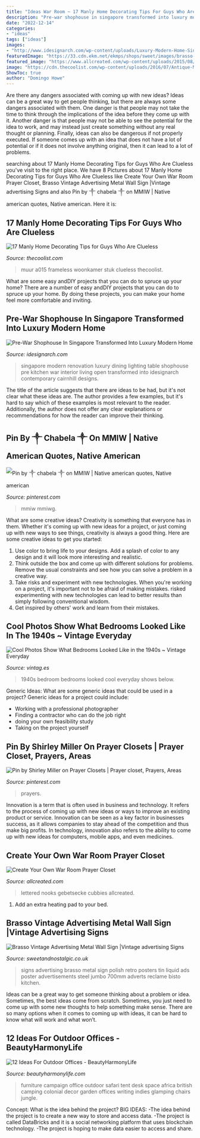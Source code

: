```yaml
---
title: "Ideas War Room ~ 17 Manly Home Decorating Tips For Guys Who Are Clueless"
description: "Pre-war shophouse in singapore transformed into luxury modern home"
date: "2022-12-14"
categories:
- "ideas"
tags: ["ideas"]
images:
- "http://www.idesignarch.com/wp-content/uploads/Luxury-Modern-Home-Singapore_5.jpg"
featuredImage: "https://33.cdn.ekm.net/ekmps/shops/sweet/images/brasso-vintage-advertising-metal-wall-sign-4-sizes--sign-size-jumbo-500mm-x-700mm-1724-p.jpg?v=522021-145134"
featured_image: "https://www.allcreated.com/wp-content/uploads/2015/08/Screen-Shot-2015-08-31-at-2.50.39-PM-198x300.png"
image: "https://cdn.thecoolist.com/wp-content/uploads/2016/07/Antique-Map-home-decorating-tips-for-men-960x960.jpg"
ShowToc: true
author: "Domingo Howe"
---
```



Are there any dangers associated with coming up with new ideas?
Ideas can be a great way to get people thinking, but there are always some dangers associated with them. One danger is that people may not take the time to think through the implications of the idea before they come up with it. Another danger is that people may not be able to see the potential for the idea to work, and may instead just create something without any real thought or planning. Finally, ideas can also be dangerous if not properly executed. If someone comes up with an idea that does not have a lot of potential or if it does not involve anything original, then it can lead to a lot of problems.

	

		
searching about 17 Manly Home Decorating Tips for Guys Who Are Clueless you've visit to the right place. We have 8 Pictures about 17 Manly Home Decorating Tips for Guys Who Are Clueless like Create Your Own War Room Prayer Closet, Brasso Vintage Advertising Metal Wall Sign |Vintage advertising Signs and also Pin by ༒ chabela ༒ on MMIW | Native american quotes, Native american. Here it is:
		
    
## 17 Manly Home Decorating Tips For Guys Who Are Clueless

<img loading=lazy src="https://cdn.thecoolist.com/wp-content/uploads/2016/07/Antique-Map-home-decorating-tips-for-men-960x960.jpg" onerror="this.onerror=null;this.src='https://tse2.mm.bing.net/th?id=OIP.ynhweifj2NUti_cCR_PIZQHaHa&amp;pid=15.1';" alt="17 Manly Home Decorating Tips for Guys Who Are Clueless">

_Source: thecoolist.com_

>muur a015 frameless woonkamer stuk clueless thecoolist. 

	

What are some easy andDIY projects that you can do to spruce up your home?
There are a number of easy andDIY projects that you can do to spruce up your home. By doing these projects, you can make your home feel more comfortable and inviting.

    
## Pre-War Shophouse In Singapore Transformed Into Luxury Modern Home

<img loading=lazy src="http://www.idesignarch.com/wp-content/uploads/Luxury-Modern-Home-Singapore_5.jpg" onerror="this.onerror=null;this.src='https://tse2.mm.bing.net/th?id=OIP._UgdpVnWsWxG-O0sIqSmZQHaE7&amp;pid=15.1';" alt="Pre-War Shophouse In Singapore Transformed Into Luxury Modern Home">

_Source: idesignarch.com_

>singapore modern renovation luxury dining lighting table shophouse pre kitchen war interior living open transformed into idesignarch contemporary cairnhill designs. 

	

The title of the article suggests that there are ideas to be had, but it's not clear what these ideas are. The author provides a few examples, but it's hard to say which of these examples is most relevant to the reader. Additionally, the author does not offer any clear explanations or recommendations for how the reader can improve their thinking.

    
## Pin By ༒ Chabela ༒ On MMIW | Native American Quotes, Native American

<img loading=lazy src="https://i.pinimg.com/736x/3b/5a/ff/3b5aff1c6a093f8ffe3d1256919aa8c0.jpg" onerror="this.onerror=null;this.src='https://tse3.mm.bing.net/th?id=OIP.Rgdv0412-iPzXsGfTbYGZAHaHU&amp;pid=15.1';" alt="Pin by ༒ chabela ༒ on MMIW | Native american quotes, Native american">

_Source: pinterest.com_

>mmiw mmiwg. 

	

What are some creative ideas?
Creativity is something that everyone has in them. Whether it's coming up with new ideas for a project, or just coming up with new ways to see things, creativity is always a good thing. Here are some creative ideas to get you started: 
1) Use color to bring life to your designs. Add a splash of color to any design and it will look more interesting and realistic. 
2) Think outside the box and come up with different solutions for problems. Remove the usual constraints and see how you can solve a problem in a creative way. 
3) Take risks and experiment with new technologies. When you're working on a project, it's important not to be afraid of making mistakes. risked experimenting with new technologies can lead to better results than simply following conventional wisdom. 
4) Get inspired by others' work and learn from their mistakes.

    
## Cool Photos Show What Bedrooms Looked Like In The 1940s ~ Vintage Everyday

<img loading=lazy src="https://1.bp.blogspot.com/-3Nj4C9wC1fg/X1bXwOubr5I/AAAAAAACics/CwbaZnxymBUvwcLgQPGoC6DUEwFCsTVqACLcBGAsYHQ/s640/1940s-bedroom-11.jpg" onerror="this.onerror=null;this.src='https://tse4.mm.bing.net/th?id=OIP.GheSP7RVh9zgzF98qpbWJAHaFO&amp;pid=15.1';" alt="Cool Photos Show What Bedrooms Looked Like in the 1940s ~ Vintage Everyday">

_Source: vintag.es_

>1940s bedroom bedrooms looked cool everyday shows below. 

	

Generic Ideas: What are some generic ideas that could be used in a project?
Generic ideas for a project could include: 
- Working with a professional photographer 
- Finding a contractor who can do the job right 
- doing your own feasibility study 
- Taking on the project yourself

    
## Pin By Shirley Miller On Prayer Closets | Prayer Closet, Prayers, Areas

<img loading=lazy src="https://i.pinimg.com/originals/37/d0/4f/37d04f08be93f4361e4873cdb404e3e9.jpg" onerror="this.onerror=null;this.src='https://tse1.mm.bing.net/th?id=OIP.wN6WOuSwfBbSvoWVXUoJrwHaJ4&amp;pid=15.1';" alt="Pin by Shirley Miller on Prayer Closets | Prayer closet, Prayers, Areas">

_Source: pinterest.com_

>prayers. 

	

Innovation is a term that is often used in business and technology. It refers to the process of coming up with new ideas or ways to improve an existing product or service. Innovation can be seen as a key factor in businesses success, as it allows companies to stay ahead of the competition and thus make big profits. In technology, innovation also refers to the ability to come up with new ideas for computers, mobile apps, and even medicines.

    
## Create Your Own War Room Prayer Closet

<img loading=lazy src="https://www.allcreated.com/wp-content/uploads/2015/08/Screen-Shot-2015-08-31-at-2.50.39-PM-198x300.png" onerror="this.onerror=null;this.src='https://tse3.mm.bing.net/th?id=OIP.ZAInGakGig9MeYPtKMKqoAAAAA&amp;pid=15.1';" alt="Create Your Own War Room Prayer Closet">

_Source: allcreated.com_

>lettered nooks gebetsecke cubbies allcreated. 

	

1. Add an extra heating pad to your bed.

    
## Brasso Vintage Advertising Metal Wall Sign |Vintage Advertising Signs

<img loading=lazy src="https://33.cdn.ekm.net/ekmps/shops/sweet/images/brasso-vintage-advertising-metal-wall-sign-4-sizes--sign-size-jumbo-500mm-x-700mm-1724-p.jpg?v=522021-145134" onerror="this.onerror=null;this.src='https://tse3.mm.bing.net/th?id=OIP.yMSBM31w2wbnEpBzsRo_tgHaJ4&amp;pid=15.1';" alt="Brasso Vintage Advertising Metal Wall Sign |Vintage advertising Signs">

_Source: sweetandnostalgic.co.uk_

>signs advertising brasso metal sign polish retro posters tin liquid ads poster advertisements steel jumbo 700mm adverts reclame bisto kitchen. 

	

Ideas can be a great way to get someone thinking about a problem or idea. Sometimes, the best ideas come from scratch. Sometimes, you just need to come up with some new thoughts to help something make sense. There are so many options when it comes to coming up with ideas, it can be hard to know what will work and what won’t.

    
## 12 Ideas For Outdoor Offices - BeautyHarmonyLife

<img loading=lazy src="http://beautyharmonylife.com/wp-content/uploads/2013/07/House-Leisure-Campaign-3.png" onerror="this.onerror=null;this.src='https://tse2.mm.bing.net/th?id=OIP.DvfZs_kt-MxDCH0tv-vXvgHaJu&amp;pid=15.1';" alt="12 Ideas For Outdoor Offices - BeautyHarmonyLife">

_Source: beautyharmonylife.com_

>furniture campaign office outdoor safari tent desk space africa british camping colonial decor garden offices writing indies glamping chairs jungle. 

	

Concept: What is the idea behind the project?
BIG IDEAS: 
-The idea behind the project is to create a new way to store and access data. 
-The project is called DataBricks and it is a social networking platform that uses blockchain technology. 
-The project is hoping to make data easier to access and share.

